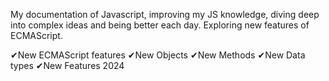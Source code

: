 My documentation of Javascript, improving my JS knowledge, diving deep into complex ideas and being better each day. Exploring new features of ECMAScript.

✔New ECMAScript features
✔New Objects
✔New Methods
✔New Data types
✔New Features 2024

